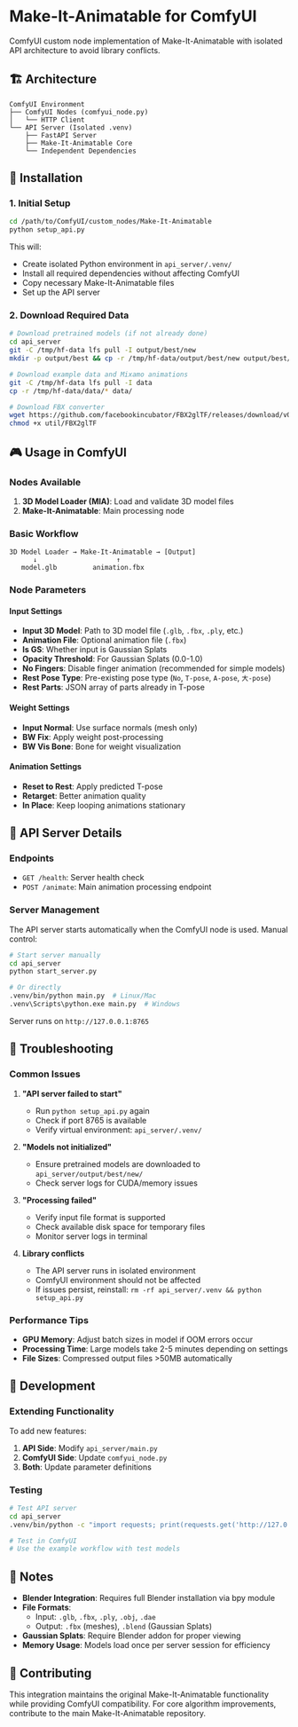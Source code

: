 # Make-It-Animatable for ComfyUI

ComfyUI custom node implementation of Make-It-Animatable with isolated API architecture to avoid library conflicts.

## 🏗️ Architecture

```
ComfyUI Environment
├── ComfyUI Nodes (comfyui_node.py)
│   └── HTTP Client
└── API Server (Isolated .venv)
    ├── FastAPI Server
    ├── Make-It-Animatable Core
    └── Independent Dependencies
```

## 🚀 Installation

### 1. Initial Setup

```bash
cd /path/to/ComfyUI/custom_nodes/Make-It-Animatable
python setup_api.py
```

This will:
- Create isolated Python environment in `api_server/.venv/`
- Install all required dependencies without affecting ComfyUI
- Copy necessary Make-It-Animatable files
- Set up the API server

### 2. Download Required Data

```bash
# Download pretrained models (if not already done)
cd api_server
git -C /tmp/hf-data lfs pull -I output/best/new
mkdir -p output/best && cp -r /tmp/hf-data/output/best/new output/best/

# Download example data and Mixamo animations
git -C /tmp/hf-data lfs pull -I data
cp -r /tmp/hf-data/data/* data/

# Download FBX converter
wget https://github.com/facebookincubator/FBX2glTF/releases/download/v0.9.7/FBX2glTF-linux-x64 -O util/FBX2glTF
chmod +x util/FBX2glTF
```

## 🎮 Usage in ComfyUI

### Nodes Available

1. **3D Model Loader (MIA)**: Load and validate 3D model files
2. **Make-It-Animatable**: Main processing node

### Basic Workflow

```
3D Model Loader → Make-It-Animatable → [Output]
      ↓                    ↑
   model.glb         animation.fbx
```

### Node Parameters

#### Input Settings
- **Input 3D Model**: Path to 3D model file (`.glb`, `.fbx`, `.ply`, etc.)
- **Animation File**: Optional animation file (`.fbx`)
- **Is GS**: Whether input is Gaussian Splats
- **Opacity Threshold**: For Gaussian Splats (0.0-1.0)
- **No Fingers**: Disable finger animation (recommended for simple models)
- **Rest Pose Type**: Pre-existing pose type (`No`, `T-pose`, `A-pose`, `大-pose`)
- **Rest Parts**: JSON array of parts already in T-pose

#### Weight Settings
- **Input Normal**: Use surface normals (mesh only)
- **BW Fix**: Apply weight post-processing
- **BW Vis Bone**: Bone for weight visualization

#### Animation Settings
- **Reset to Rest**: Apply predicted T-pose
- **Retarget**: Better animation quality
- **In Place**: Keep looping animations stationary

## 🔧 API Server Details

### Endpoints

- `GET /health`: Server health check
- `POST /animate`: Main animation processing endpoint

### Server Management

The API server starts automatically when the ComfyUI node is used. Manual control:

```bash
# Start server manually
cd api_server
python start_server.py

# Or directly
.venv/bin/python main.py  # Linux/Mac
.venv\Scripts\python.exe main.py  # Windows
```

Server runs on `http://127.0.0.1:8765`

## 🐛 Troubleshooting

### Common Issues

1. **"API server failed to start"**
   - Run `python setup_api.py` again
   - Check if port 8765 is available
   - Verify virtual environment: `api_server/.venv/`

2. **"Models not initialized"**
   - Ensure pretrained models are downloaded to `api_server/output/best/new/`
   - Check server logs for CUDA/memory issues

3. **"Processing failed"**
   - Verify input file format is supported
   - Check available disk space for temporary files
   - Monitor server logs in terminal

4. **Library conflicts**
   - The API server runs in isolated environment
   - ComfyUI environment should not be affected
   - If issues persist, reinstall: `rm -rf api_server/.venv && python setup_api.py`

### Performance Tips

- **GPU Memory**: Adjust batch sizes in model if OOM errors occur
- **Processing Time**: Large models take 2-5 minutes depending on settings
- **File Sizes**: Compressed output files >50MB automatically

## 🔄 Development

### Extending Functionality

To add new features:

1. **API Side**: Modify `api_server/main.py`
2. **ComfyUI Side**: Update `comfyui_node.py`
3. **Both**: Update parameter definitions

### Testing

```bash
# Test API server
cd api_server
.venv/bin/python -c "import requests; print(requests.get('http://127.0.0.1:8765/health').json())"

# Test in ComfyUI
# Use the example workflow with test models
```

## 📝 Notes

- **Blender Integration**: Requires full Blender installation via bpy module
- **File Formats**: 
  - Input: `.glb`, `.fbx`, `.ply`, `.obj`, `.dae`
  - Output: `.fbx` (meshes), `.blend` (Gaussian Splats)
- **Gaussian Splats**: Require Blender addon for proper viewing
- **Memory Usage**: Models load once per server session for efficiency

## 🤝 Contributing

This integration maintains the original Make-It-Animatable functionality while providing ComfyUI compatibility. For core algorithm improvements, contribute to the main Make-It-Animatable repository.